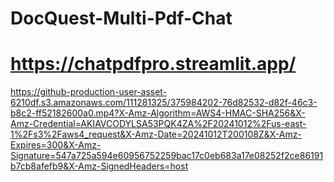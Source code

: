 # DocQuest-Multi-Pdf-Chat

# https://chatpdfpro.streamlit.app/

https://github-production-user-asset-6210df.s3.amazonaws.com/111281325/375984202-76d82532-d82f-46c3-b8c2-ff52182600a0.mp4?X-Amz-Algorithm=AWS4-HMAC-SHA256&X-Amz-Credential=AKIAVCODYLSA53PQK4ZA%2F20241012%2Fus-east-1%2Fs3%2Faws4_request&X-Amz-Date=20241012T200108Z&X-Amz-Expires=300&X-Amz-Signature=547a725a594e60956752259bac17c0eb683a17e08252f2ce86191b7cb8afefb9&X-Amz-SignedHeaders=host


